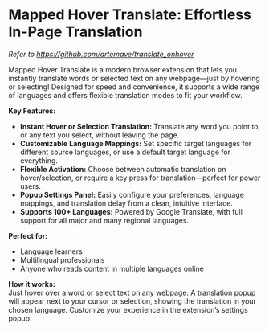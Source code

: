 # Mapped Hover Translate: Effortless In-Page Translation

*Refer to https://github.com/artemave/translate_onhover*

Mapped Hover Translate is a modern browser extension that lets you instantly translate words or selected text on any webpage—just by hovering or selecting! Designed for speed and convenience, it supports a wide range of languages and offers flexible translation modes to fit your workflow.

**Key Features:**
- **Instant Hover or Selection Translation:** Translate any word you point to, or any text you select, without leaving the page.
- **Customizable Language Mappings:** Set specific target languages for different source languages, or use a default target language for everything.
- **Flexible Activation:** Choose between automatic translation on hover/selection, or require a key press for translation—perfect for power users.
- **Popup Settings Panel:** Easily configure your preferences, language mappings, and translation delay from a clean, intuitive interface.
- **Supports 100+ Languages:** Powered by Google Translate, with full support for all major and many regional languages.

**Perfect for:**
- Language learners
- Multilingual professionals
- Anyone who reads content in multiple languages online

**How it works:**  
Just hover over a word or select text on any webpage. A translation popup will appear next to your cursor or selection, showing the translation in your chosen language. Customize your experience in the extension’s settings popup.

